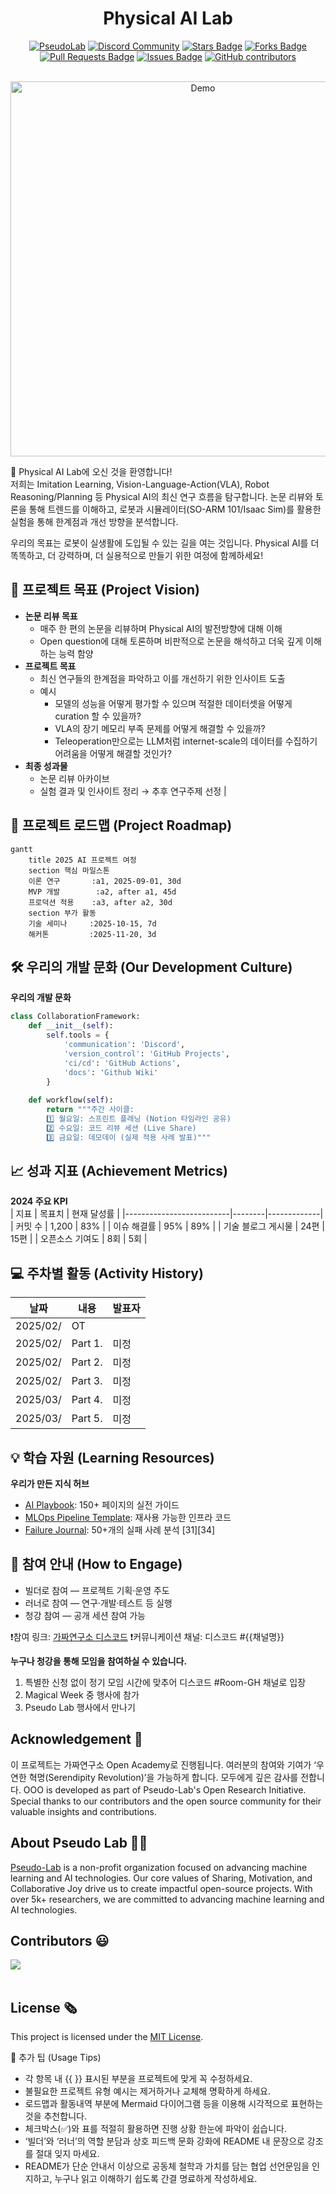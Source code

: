 

<h1 align="center"> Physical AI Lab </h1>

<div align="center">
<a href="https://pseudo-lab.com"><img src="https://img.shields.io/badge/PseudoLab-S11-3776AB" alt="PseudoLab"/></a>
<a href="https://discord.gg/EPurkHVtp2"><img src="https://img.shields.io/badge/Discord-BF40BF" alt="Discord Community"/></a>
<a href="https://github.com/Pseudo-Lab/PhyAI-Lab/stargazers"><img src="https://img.shields.io/github/stars/Pseudo-Lab/PhyAI-Lab" alt="Stars Badge"/></a>
<a href="https://github.com/Pseudo-Lab/PhyAI-Lab/network/members"><img src="https://img.shields.io/github/forks/Pseudo-Lab/PhyAI-Lab" alt="Forks Badge"/></a>
<a href="https://github.com/Pseudo-Lab/PhyAI-Lab/pulls"><img src="https://img.shields.io/github/issues-pr/Pseudo-Lab/PhyAI-Lab" alt="Pull Requests Badge"/></a>
<a href="https://github.com/Pseudo-Lab/PhyAI-Lab/issues"><img src="https://img.shields.io/github/issues/Pseudo-Lab/PhyAI-Lab" alt="Issues Badge"/></a>
<a href="https://github.com/Pseudo-Lab/PhyAI-Lab/graphs/contributors"><img alt="GitHub contributors" src="https://img.shields.io/github/contributors/Pseudo-Lab/PhyAI-Lab?color=2b9348"></a>
</div>
<br>



<!-- sheilds: https://shields.io/ -->
<!-- hits badge: https://hits.seeyoufarm.com/ -->

<p align="center">
  <img src="manipulation2.gif" alt="Demo" width="600"/>
</p>


🚀 Physical AI Lab에 오신 것을 환영합니다!\
저희는 Imitation Learning, Vision-Language-Action(VLA), Robot Reasoning/Planning 등 Physical AI의 최신 연구 흐름을 탐구합니다.
논문 리뷰와 토론을 통해 트렌드를 이해하고, 로봇과 시뮬레이터(SO-ARM 101/Isaac Sim)를 활용한 실험을 통해 한계점과 개선 방향을 분석합니다.

우리의 목표는 로봇이 실생활에 도입될 수 있는 길을 여는 것입니다.
Physical AI를 더 똑똑하고, 더 강력하며, 더 실용적으로 만들기 위한 여정에 함께하세요!

## 🌟 프로젝트 목표 (Project Vision)
- **논문 리뷰 목표**
    - 매주 한 편의 논문을 리뷰하며 Physical AI의 발전방향에 대해 이해
    - Open question에 대해 토론하며 비판적으로 논문을 해석하고 더욱 깊게 이해하는 능력 함양
- **프로젝트 목표**
    - 최신 연구들의 한계점을 파악하고 이를 개선하기 위한 인사이트 도출
    - 예시
        - 모델의 성능을 어떻게 평가할 수 있으며 적절한 데이터셋을 어떻게 curation 할 수 있을까?
        - VLA의 장기 메모리 부족 문제를 어떻게 해결할 수 있을까?
        - Teleoperation만으로는 LLM처럼 internet-scale의 데이터를 수집하기 어려움을 어떻게 해결할 것인가?
- **최종 성과물**
    - 논문 리뷰 아카이브
    - 실험 결과 및 인사이트 정리 → 추후 연구주제 선정         |


## 🚀 프로젝트 로드맵 (Project Roadmap)
```mermaid
gantt
    title 2025 AI 프로젝트 여정
    section 핵심 마일스톤
    이론 연구       :a1, 2025-09-01, 30d
    MVP 개발        :a2, after a1, 45d
    프로덕션 적용    :a3, after a2, 30d
    section 부가 활동
    기술 세미나     :2025-10-15, 7d
    해커톤         :2025-11-20, 3d
```


## 🛠️ 우리의 개발 문화 (Our Development Culture)
**우리의 개발 문화**  
```python
class CollaborationFramework:
    def __init__(self):
        self.tools = {
            'communication': 'Discord',
            'version_control': 'GitHub Projects',
            'ci/cd': 'GitHub Actions',
            'docs': 'Github Wiki'
        }
    
    def workflow(self):
        return """주간 사이클:
        1️⃣ 월요일: 스프린트 플래닝 (Notion 타임라인 공유)
        2️⃣ 수요일: 코드 리뷰 세션 (Live Share)
        3️⃣ 금요일: 데모데이 (실제 적용 사례 발표)"""
```


## 📈 성과 지표 (Achievement Metrics)
**2024 주요 KPI**  
| 지표                     | 목표치 | 현재 달성률 |
|--------------------------|--------|-------------|
| 커밋 수                  | 1,200  | 83%         |
| 이슈 해결률              | 95%    | 89%         | 
| 기술 블로그 게시물       | 24편   | 15편        |
| 오픈소스 기여도          | 8회    | 5회         |


## 💻 주차별 활동 (Activity History)

| 날짜 | 내용 | 발표자 | 
| -------- | -------- | ---- |
| 2025/02/ | OT       |      |
| 2025/02/ |  Part 1. | 미정 | 
| 2025/02/ |  Part 2. | 미정 | 
| 2025/02/ |  Part 3. | 미정 | 
| 2025/03/ |  Part 4. | 미정 | 
| 2025/03/ |  Part 5. | 미정 | 



## 💡 학습 자원 (Learning Resources)
**우리가 만든 지식 허브**  
- [AI Playbook](https://github.com/your-org/ai-playbook): 150+ 페이지의 실전 가이드
- [MLOps Pipeline Template](https://github.com/your-org/mlops-template): 재사용 가능한 인프라 코드
- [Failure Journal](https://your-org.github.io/failure-journal): 50+개의 실패 사례 분석 [31][34]


## 🌱 참여 안내 (How to Engage)
- 빌더로 참여 — 프로젝트 기획·운영 주도
- 러너로 참여 — 연구·개발·테스트 등 실행
- 청강 참여 — 공개 세션 참여 가능

❗️참여 링크: [가짜연구소 디스코드](https://discord.gg/EPurkHVtp2)
❗️커뮤니케이션 채널: 디스코드 #{{채널명}}

**누구나 청강을 통해 모임을 참여하실 수 있습니다.**  
1. 특별한 신청 없이 정기 모임 시간에 맞추어 디스코드 #Room-GH 채널로 입장
2. Magical Week 중 행사에 참가
3. Pseudo Lab 행사에서 만나기

## Acknowledgement 🙏

이 프로젝트는 가짜연구소 Open Academy로 진행됩니다.
여러분의 참여와 기여가 ‘우연한 혁명(Serendipity Revolution)’을 가능하게 합니다. 모두에게 깊은 감사를 전합니다.
OOO is developed as part of Pseudo-Lab's Open Research Initiative. Special thanks to our contributors and the open source community for their valuable insights and contributions.

## About Pseudo Lab 👋🏼</h2>

[Pseudo-Lab](https://pseudo-lab.com/) is a non-profit organization focused on advancing machine learning and AI technologies. Our core values of Sharing, Motivation, and Collaborative Joy drive us to create impactful open-source projects. With over 5k+ researchers, we are committed to advancing machine learning and AI technologies.

<h2>Contributors 😃</h2>
<a href="https://github.com/Pseudo-Lab/PhyAI-Lab/graphs/contributors">
  <img src="https://contrib.rocks/image?repo=Pseudo-Lab/PhyAI-Lab" />
</a>
<br><br>

<h2>License 🗞</h2>

This project is licensed under the [MIT License](https://opensource.org/licenses/MIT).

🚩 추가 팁 (Usage Tips)
- 각 항목 내 {{ }} 표시된 부분을 프로젝트에 맞게 꼭 수정하세요.
- 불필요한 프로젝트 유형 예시는 제거하거나 교체해 명확하게 하세요.
- 로드맵과 활동내역 부분에 Mermaid 다이어그램 등을 이용해 시각적으로 표현하는 것을 추천합니다.
- 체크박스(✅)와 표를 적절히 활용하면 진행 상황 한눈에 파악이 쉽습니다.
- ‘빌더’와 ‘러너’의 역할 분담과 상호 피드백 문화 강화에 README 내 문장으로 강조를 절대 잊지 마세요.
- README가 단순 안내서 이상으로 공동체 철학과 가치를 담는 협업 선언문임을 인지하고, 누구나 읽고 이해하기 쉽도록 간결 명료하게 작성하세요.
